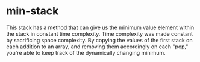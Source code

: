 # min-stack
This stack has a method that can give us the minimum value 
element within the stack in constant time complexity.
Time complexity was made constant by sacrificing space complexity. 
By copying the values of the first stack on each addition to an array, 
and removing them accordingly on each "pop," you're able to 
keep track of the dynamically changing minimum.
